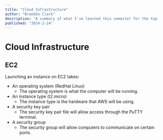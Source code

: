 ```yaml
---
title: "Cloud Infrastructure"
author: "Brandon Clark"
description: "A summary of what I've learned this semester for the topic of cloud infrastructure."
published: "2024-2-14"
---
```

# Cloud Infrastructure
## EC2
Launching an instance on EC2 takes:
- An operating system (RedHat Linux)
    - The operating system is what the computer will be running.
- An instance type (t2.micro)
    - The instance type is the hardware that AWS will be using.
- A security key pair
    - The security key pair file will allow access through the PuTTY terminal.
- A security group
    - The security group will allow computers to communicate on certain ports.